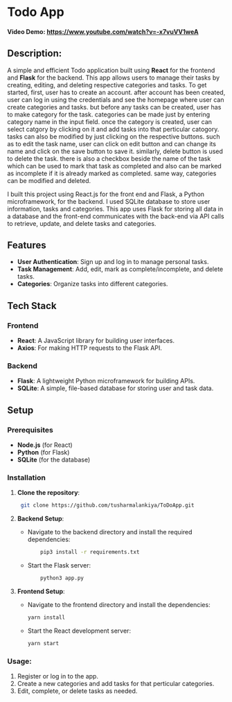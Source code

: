 # Todo App

#### Video Demo: https://www.youtube.com/watch?v=-x7vuVV1weA

## Description:
A simple and efficient Todo application built using **React** for the frontend and **Flask** for the backend. This app allows users to manage their tasks by creating, editing, and deleting respective categories and tasks. To get started, first, user has to create an account. after account has been created, user can log in using the credentials and see the homepage where user can create categories and tasks. but before any tasks can be created, user has to make category for the task. categories can be made just by entering category name in the input field. once the category is created, user can select catgory by clicking on it and add tasks into that perticular catogory. tasks can also be modified by just clicking on the respective buttons. such as to edit the task name, user can click on edit button and can change its name and click on the save button to save it. similarly, delete button is used to delete the task. there is also a checkbox beside the name of the task which can be used to mark that task as completed and also can be marked as incomplete if it is already marked as completed. same way, categories can be modified and deleted.

I built this project using React.js for the front end and Flask, a Python microframework, for the backend. I used SQLite database to store user information, tasks and categories. This app uses Flask for storing all data in a database and the front-end communicates with the back-end via API calls to retrieve, update, and delete tasks and categories.

## Features

- **User Authentication**: Sign up and log in to manage personal tasks.
- **Task Management**: Add, edit, mark as complete/incomplete, and delete tasks.
- **Categories**: Organize tasks into different categories.

## Tech Stack

### Frontend
- **React**: A JavaScript library for building user interfaces.
- **Axios**: For making HTTP requests to the Flask API.

### Backend
- **Flask**: A lightweight Python microframework for building APIs.
- **SQLite**: A simple, file-based database for storing user and task data.

## Setup

### Prerequisites
- **Node.js** (for React)
- **Python** (for Flask)
- **SQLite** (for the database)

### Installation

1. **Clone the repository**:

   ```bash
    git clone https://github.com/tusharmalankiya/ToDoApp.git
   ```

2. **Backend Setup**:
    - Navigate to the backend directory and install the required dependencies:

        ```bash
            pip3 install -r requirements.txt
        ```

    - Start the Flask server:
        ```bash
            python3 app.py
        ```

3. **Frontend Setup**:
    - Navigate to the frontend directory and install the dependencies:

        ```bash
        yarn install
        ```

    - Start the React development server:

        ```bash
        yarn start
        ```

### Usage:
1. Register or log in to the app.
2. Create a new categories and add tasks for that perticular categories.
3. Edit, complete, or delete tasks as needed.
